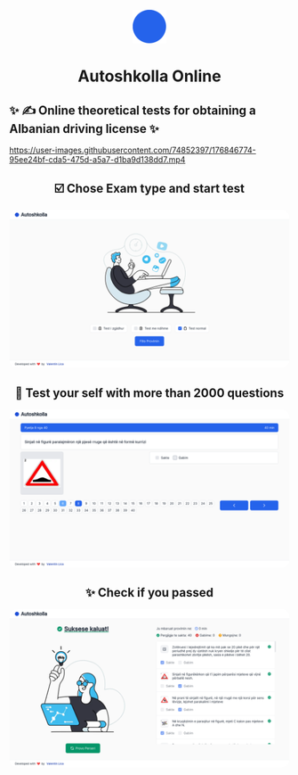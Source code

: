 <p align="center">
    <img alt="Autoshkolla Online Logo" src="./src/images/icon.png" width="60" />
</p>
<h1 align="center">
Autoshkolla Online
</h1>

## ✨ ✍️ Online theoretical tests for obtaining a Albanian driving license ✨

https://user-images.githubusercontent.com/74852397/176846774-95ee24bf-cda5-475d-a5a7-d1ba9d138dd7.mp4

<h2 align="center">
☑️ Chose Exam type and start test
</h2>

<img src="./assets/home.png" style="border-radius:14px"/>

<h2 align="center">
🙋 Test your self with more than 2000 questions
</h2>

<img src="./assets/exam.png" style="border-radius:14px"/>

<h2 align="center">
✨ Check if you passed
</h2>

<img src="./assets/result.png" style="border-radius:14px"/>
